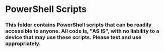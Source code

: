 # PowerShell Scripts
### This folder contains PowerShell scripts that can be readily accessible to anyone. All code is, **"AS IS"**, with no liability to a device that may use these scripts. Please test and use appropriately.